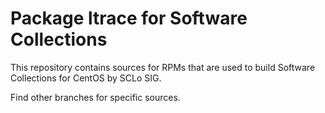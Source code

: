 # Package ltrace for Software Collections

This repository contains sources for RPMs that are used
to build Software Collections for CentOS by SCLo SIG.

Find other branches for specific sources.
